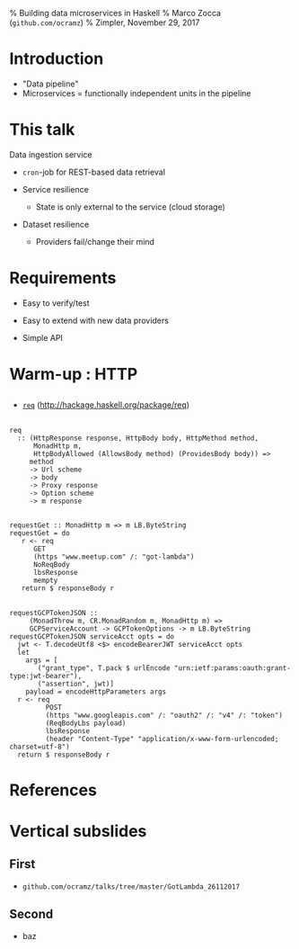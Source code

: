 % Building data microservices in Haskell
% Marco Zocca (`github.com/ocramz`)
% Zimpler, November 29, 2017


# Introduction

* "Data pipeline"
* Microservices = functionally independent units in the pipeline



# This talk

Data ingestion service

- `cron`-job for REST-based data retrieval

- Service resilience
    - State is only external to the service (cloud storage)

- Dataset resilience
    - Providers fail/change their mind
    
  


# Requirements


- Easy to verify/test
- Easy to extend with new data providers

- Simple API



# Warm-up : HTTP

##

- [`req`](http://hackage.haskell.org/package/req) (http://hackage.haskell.org/package/req)

##

```
req
  :: (HttpResponse response, HttpBody body, HttpMethod method,
      MonadHttp m,
      HttpBodyAllowed (AllowsBody method) (ProvidesBody body)) =>
     method
     -> Url scheme
     -> body
     -> Proxy response
     -> Option scheme
     -> m response
```

## 

```
requestGet :: MonadHttp m => m LB.ByteString
requestGet = do
   r <- req
      GET
      (https "www.meetup.com" /: "got-lambda")
      NoReqBody
      lbsResponse
      mempty
   return $ responseBody r   

```

## 

```
requestGCPTokenJSON ::
     (MonadThrow m, CR.MonadRandom m, MonadHttp m) =>
     GCPServiceAccount -> GCPTokenOptions -> m LB.ByteString      
requestGCPTokenJSON serviceAcct opts = do
  jwt <- T.decodeUtf8 <$> encodeBearerJWT serviceAcct opts
  let
    args = [
       ("grant_type", T.pack $ urlEncode "urn:ietf:params:oauth:grant-type:jwt-bearer"),
       ("assertion", jwt)]
    payload = encodeHttpParameters args
  r <- req
         POST
         (https "www.googleapis.com" /: "oauth2" /: "v4" /: "token")
         (ReqBodyLbs payload)
         lbsResponse
         (header "Content-Type" "application/x-www-form-urlencoded; charset=utf-8")
  return $ responseBody r

```








# References







# Vertical subslides

## First

- `github.com/ocramz/talks/tree/master/GotLambda_26112017`

## Second

- baz

